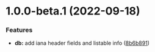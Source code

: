 # 1.0.0-beta.1 (2022-09-18)


### Features

* **db:** add iana header fields and listable info ([8b6b891](https://github.com/httpland/http-header-db/commit/8b6b891aa11b37db1e4cd01119c7be0c32797ad5))
